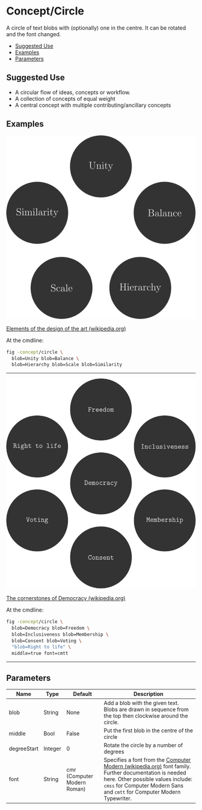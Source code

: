 <!--
SPDX-FileCopyrightText: 2021 Galagic Limited, et. al. <https://galagic.com>

SPDX-License-Identifier: CC-BY-SA-4.0

figular generates visualisations from flexible, reusable parts

For full copyright information see the AUTHORS file at the top-level
directory of this distribution or at
[AUTHORS](https://gitlab.com/thegalagic/figular/AUTHORS.md)

This work is licensed under the Creative Commons Attribution 4.0 International
License. You should have received a copy of the license along with this work.
If not, visit http://creativecommons.org/licenses/by/4.0/ or send a letter to
Creative Commons, PO Box 1866, Mountain View, CA 94042, USA.
-->

# Concept/Circle

A circle of text blobs with (optionally) one in the centre. It can be rotated
and the font changed.

* [Suggested Use](#use)
* [Examples](#examples)
* [Parameters](#parameters)

## Suggested Use

* A circular flow of ideas, concepts or workflow.
* A collection of concepts of equal weight
* A central concept with multiple contributing/ancillary concepts

## Examples

![The following words are arranged in a circle: Unity, Balance, Hierarchy, Scale and Similarity](circle_design.svg)

[Elements of the design of the art (wikipedia.org)](https://en.wikipedia.org/wiki/Visual_design_elements_and_principles#Elements_of_the_design_of_the_art)

At the cmdline:

```bash
fig -concept/circle \
  blob=Unity blob=Balance \
  blob=Hierarchy blob=Scale blob=Similarity

```

---

![The word Democracy appears at the centre of a circle of these other words and phrases: Freedom, Inclusiveness, Membership, Consent, Voting, Right to Life](circle_democracy.svg)

[The cornerstones of Democracy (wikipedia.org)](https://en.wikipedia.org/wiki/Democracy)

At the cmdline:

```bash
fig -concept/circle \
  blob=Democracy blob=Freedom \
  blob=Inclusiveness blob=Membership \
  blob=Consent blob=Voting \
  "blob=Right to life" \
  middle=true font=cmtt
```

---

## Parameters

|Name|Type|Default|Description|
|----|----|-------|-----------|
|blob|String|None|Add a blob with the given text. Blobs are drawn in sequence from the top then clockwise around the circle.|
|middle|Bool|False|Put the first blob in the centre of the circle|
|degreeStart|Integer|0|Rotate the circle by a number of degrees|
|font|String|cmr (Computer Modern Roman)|Specifies a font from the [Computer Modern (wikipedia.org)](https://en.wikipedia.org/wiki/Computer_Modern) font family. Further documentation is needed here. Other possible values include: `cmss` for Computer Modern Sans and `cmtt` for Computer Modern Typewriter. |
